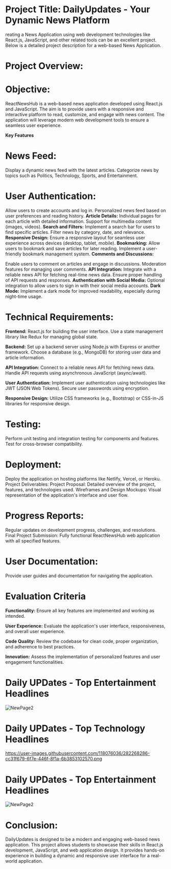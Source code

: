 # Project Title: DailyUpdates - Your Dynamic News Platform
reating a News Application using web development technologies like React.js, JavaScript, and other related tools can be an excellent project. Below is a detailed project description for a web-based News Application.
# Project Overview:
# Objective:
ReactNewsHub is a web-based news application developed using React.js and JavaScript. The aim is to provide users with a responsive and interactive platform to read, customize, and engage with news content. The application will leverage modern web development tools to ensure a seamless user experience.

**Key Features**

# News Feed:

Display a dynamic news feed with the latest articles.
Categorize news by topics such as Politics, Technology, Sports, and Entertainment.

# User Authentication:
Allow users to create accounts and log in.
Personalized news feed based on user preferences and reading history.
**Article Details:**
Individual pages for each article with detailed information.
Support for multimedia content (images, videos).
**Search and Filters:**
Implement a search bar for users to find specific articles.
Filter news by category, date, and relevance.
**Responsive Design:**
Ensure a responsive layout for seamless user experience across devices (desktop, tablet, mobile).
**Bookmarking:**
Allow users to bookmark and save articles for later reading.
Implement a user-friendly bookmark management system.
**Comments and Discussions:**

Enable users to comment on articles and engage in discussions.
Moderation features for managing user comments.
**API Integration:**
Integrate with a reliable news API for fetching real-time news data.
Ensure proper handling of API requests and responses.
**Authentication with Social Media:**
Optional integration to allow users to sign in with their social media accounts.
**Dark Mode:**
Implement a dark mode for improved readability, especially during night-time usage.

# Technical Requirements:
**Frontend:**
React.js for building the user interface.
Use a state management library like Redux for managing global state.

**Backend:**
Set up a backend server using Node.js with Express or another framework.
Choose a database (e.g., MongoDB) for storing user data and article information.

**API Integration:**
Connect to a reliable news API for fetching news data.
Handle API requests using asynchronous JavaScript (async/await).

**User Authentication:**
Implement user authentication using technologies like JWT (JSON Web Tokens).
Secure user passwords using encryption.

**Responsive Design:**
Utilize CSS frameworks (e.g., Bootstrap) or CSS-in-JS libraries for responsive design.

# Testing:
Perform unit testing and integration testing for components and features.
Test for cross-browser compatibility.

# Deployment:
Deploy the application on hosting platforms like Netlify, Vercel, or Heroku.
Project Deliverables:
Project Proposal:
Detailed overview of the project, features, and technologies used.
Wireframes and Design Mockups:
Visual representation of the application's interface and user flow.
# Progress Reports:
Regular updates on development progress, challenges, and resolutions.
Final Project Submission:
Fully functional ReactNewsHub web application with all specified features.
# User Documentation:
Provide user guides and documentation for navigating the application.

# Evaluation Criteria

**Functionality:**
Ensure all key features are implemented and working as intended.

**User Experience:**
Evaluate the application's user interface, responsiveness, and overall user experience.

**Code Quality:**
Review the codebase for clean code, proper organization, and adherence to best practices.

**Innovation:**
Assess the implementation of personalized features and user engagement functionalities.

# Daily UPDates - Top Entertainment Headlines
![NewPage2](https://github.com/abhishek-singh512/Daily-Updates-News-App/assets/118076036/b6a4eec7-c0c2-476e-997e-f49fed7a0ba4)

# Daily UPDates - Top Technology Headlines
https://user-images.githubusercontent.com/118076036/282268286-cc31f679-6f7e-446f-8f1a-6b3853102570.png

# Daily UPDates - Top Entertainment Headlines
![NewPage2](https://github.com/abhishek-singh512/Daily-Updates-News-App/assets/118076036/cc31f679-6f7e-446f-8f1a-6b3853102570)

# Conclusion:
DailyUpdates is designed to be a modern and engaging web-based news application. This project allows students to showcase their skills in React.js development, JavaScript, and web application design. It provides hands-on experience in building a dynamic and responsive user interface for a real-world application.


